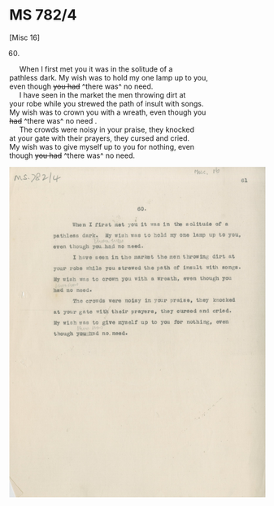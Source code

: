 # MS 782/4

[Misc 16]

60. 

&nbsp;&nbsp;&nbsp;&nbsp;&nbsp;When I first met you it was in the solitude of a \
pathless dark. My wish was to hold my one lamp up to you, \
even though ~~you had~~ ^there was^ no need. \
&nbsp;&nbsp;&nbsp;&nbsp;&nbsp;I have seen in the market the men throwing dirt at \
your robe while you strewed the path of insult with songs. \
My wish was to crown you with a wreath, even though you \
~~had~~ ^there was^ no need . \
&nbsp;&nbsp;&nbsp;&nbsp;&nbsp;The crowds were noisy in your praise, they knocked \
at your gate with their prayers, they cursed and cried. \
My wish was to give myself up to you for nothing, even \
though ~~you had~~ ^there was^ no need. 

![p16](MS782_4-016.jpg)